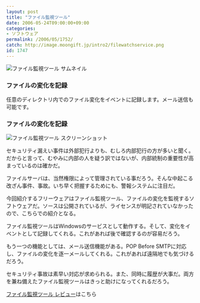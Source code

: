 ```yaml
---
layout: post
title: "ファイル監視ツール"
date: 2006-05-24T09:00:00+09:00
categories:
- ソフトウェア
permalink: /2006/05/1752/
catch: http://image.moongift.jp/intro2/filewatchservice.png
id: 1747
---
```

 ![ファイル監視ツール サムネイル](http://image.moongift.jp/intro2/filewatchservice.t.png "ファイル監視ツール サムネイル")
  

### ファイルの変化を記録
  
任意のディレクトリ内でのファイル変化をイベントに記録します。メール送信も可能です。  
<!--more-->  

### ファイルの変化を記録
  

![ファイル監視ツール スクリーンショット](http://image.moongift.jp/intro2/filewatchservice.png "ファイル監視ツール スクリーンショット")

  

セキュリティ漏えい事件は外部犯行よりも、むしろ内部犯行の方が多いと聞く。だからと言って、むやみに内部の人を疑う訳ではないが、内部統制の重要性が高まっているのは確かだ。

  

ファイルサーバは、当然権限によって管理されている事だろう。そんな中起こる改ざん事件、事故。いち早く把握するためにも、警報システムに注目だ。

  

今回紹介するフリーウェアはファイル監視ツール、ファイルの変化を監視するソフトウェアだ。ソースは公開されているが、ライセンスが明記されていなかったので、こちらでの紹介となる。

  

ファイル監視ツールはWindowsのサービスとして動作する。そして、変化をイベントとして記録してくれる。これがあれば後で確認するのが容易だろう。

  

もう一つの機能としては、メール送信機能がある。POP Before SMTPに対応し、ファイルの変化を逐一メールしてくれる。これがあれば遠隔地でも気づけるだろう。

  

セキュリティ事故は素早い対応が求められる。また、同時に履歴が大事だ。両方を兼ね備えたファイル監視ツールはきっと助けになってくれるだろう。

  

[ファイル監視ツール レビュー](http://fw.moongift.jp/review/i-1753.html)はこちら

